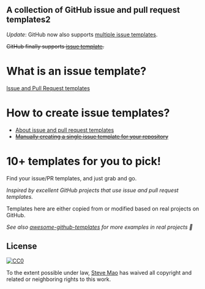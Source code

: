 ## A collection of GitHub issue and pull request templates2

*Update*: GitHub now also supports [multiple issue templates](https://help.github.com/articles/about-issue-and-pull-request-templates/).

~~GitHub finally supports [issue template](https://github.com/blog/2111-issue-and-pull-request-templates).~~

# What is an issue template?

[Issue and Pull Request templates](https://blog.github.com/2016-02-17-issue-and-pull-request-templates/)

# How to create issue templates?

- [About issue and pull request templates](https://help.github.com/en/github/building-a-strong-community/about-issue-and-pull-request-templates)
- ~~[Manually creating a single issue template for your repository](https://help.github.com/articles/manually-creating-a-single-issue-template-for-your-repository/)~~

# 10+ templates for you to pick!

Find your issue/PR templates, and just grab and go.

*Inspired by excellent GitHub projects that use issue and pull request templates.*

Templates here are either copied from or modified based on real projects on GitHub.

*See also [awesome-github-templates](https://github.com/devspace/awesome-github-templates) for more examples in real projects :tada:*

## License

[![CC0](https://i.creativecommons.org/p/zero/1.0/88x31.png)](https://creativecommons.org/publicdomain/zero/1.0/)

To the extent possible under law, [Steve Mao](https://github.com/stevemao) has waived all copyright and related or neighboring rights to this work.
